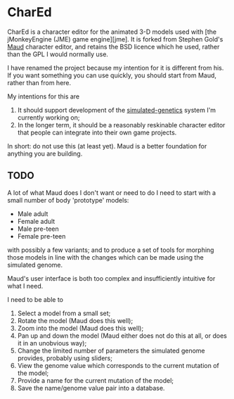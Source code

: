 # CharEd

CharEd is a character editor for the animated 3-D models used with [the jMonkeyEngine (JME) game engine][jme]. It is forked from Stephen Gold's [Maud](https://github.com/stephengold/Maud) character editor, and retains the BSD licence which he used, rather than the GPL I would normally use.

I have renamed the project because my intention for it is different from his. If you want something you can use quickly, you should start from Maud, rather than from here.

My intentions for this are

1. It should support development of the [simulated-genetics](https://github.com/simon-brooke/simulated-genetics) system I'm currently working on;
2. In the longer term, it should be a reasonably reskinable character editor that people can integrate into their own game projects. 

In short: do not use this (at least yet). Maud is a better foundation for anything you are building.

## TODO

A lot of what Maud does I don't want or need to do I need to start with a small number of body 'prototype' models:

* Male adult
* Female adult
* Male pre-teen
* Female pre-teen

with possibly a few variants; and to produce a set of tools for morphing those models in line with the changes which can be made using the simulated genome.

Maud's user interface is both too complex and insufficiently intuitive for what I need. 

I need to be able to

1. Select a model from a small set;
2. Rotate the model (Maud does this well);
3. Zoom into the model (Maud does this well);
4. Pan up and down the model (Maud either does not do this at all, or does it in an unobvious way);
5. Change the limited number of parameters the simulated genome provides, probably using sliders;
6. View the genome value which corresponds to the current mutation of the model;
7. Provide a name for the current mutation of the model;
8. Save the name/genome value pair into a database.
